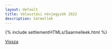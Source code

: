 ```yaml
---
layout: default
title: Választási névjegyzék 2022
description: Sármellék
---
```


{% include settlementHTMLs/Saarmelleek.html %}

[Vissza](./)